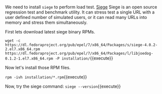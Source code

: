 We need to install `siege` to perform load test. [Siege](https://www.joedog.org/siege-home/) Siege is an open source regression test and benchmark utility. It can stress test a single URL with a user defined number of simulated users, or it can read many URLs into memory and stress them simultaneously.

First lets download latest siege binary RPMs.

`wget -c https://dl.fedoraproject.org/pub/epel/7/x86_64/Packages/s/siege-4.0.2-2.el7.x86_64.rpm https://dl.fedoraproject.org/pub/epel/7/x86_64/Packages/l/libjoedog-0.1.2-1.el7.x86_64.rpm -P installation/`{{execute}}

Now let's install those RPM files.

`rpm -ivh installation/*.rpm`{{execute}}

Now, try the siege command: `siege --version`{{execute}}
